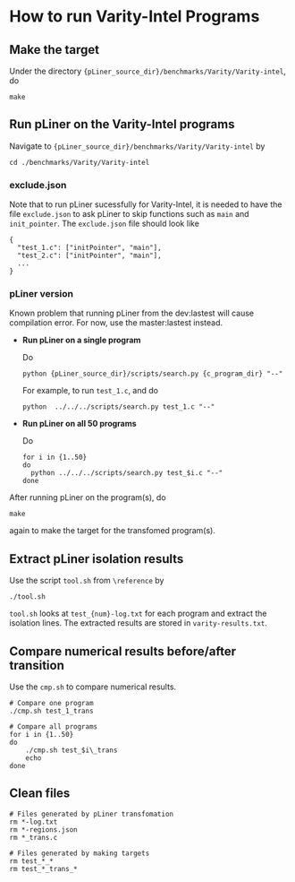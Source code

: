 # How to run Varity-Intel Programs

## Make the target 
 Under the directory `{pLiner_source_dir}/benchmarks/Varity/Varity-intel`, do 
 ```
 make
 ```



## Run pLiner on the Varity-Intel programs
Navigate to `{pLiner_source_dir}/benchmarks/Varity/Varity-intel` by
```
cd ./benchmarks/Varity/Varity-intel
```
### exclude.json
Note that to run pLiner sucessfully for Varity-Intel, it is needed to have the file `exclude.json` to ask pLiner to skip functions such as `main` and `init_pointer`. The `exclude.json` file should look like
```
{
  "test_1.c": ["initPointer", "main"],
  "test_2.c": ["initPointer", "main"],
  ...
}

```

### pLiner version
Known problem that running pLiner from the dev:lastest will cause compilation error. For now, use the master:lastest instead.



- **Run pLiner on a single program**
   
   Do

   ```
   python {pLiner_source_dir}/scripts/search.py {c_program_dir} "--"
   ```
   
   For example, to run `test_1.c`, and do
   ```
   python  ../../../scripts/search.py test_1.c "--"
   ```
  
- **Run pLiner on all 50 programs**
  
  Do
  ```
  for i in {1..50}
  do
    python ../../../scripts/search.py test_$i.c "--"
  done
  ```

After running pLiner on the program(s), do 
```
make
```
again to make the target for the transfomed program(s).

## Extract pLiner isolation results

Use the script `tool.sh` from `\reference` by
```
./tool.sh
```
`tool.sh` looks at `test_{num}-log.txt` for each program and extract the isolation lines.
The extracted results are stored in `varity-results.txt`.





## Compare numerical results before/after transition
Use the `cmp.sh` to compare numerical results.
```
# Compare one program
./cmp.sh test_1_trans

# Compare all programs
for i in {1..50}
do
    ./cmp.sh test_$i\_trans
    echo
done
```

## Clean files
```
# Files generated by pLiner transfomation
rm *-log.txt
rm *-regions.json 
rm *_trans.c

# Files generated by making targets
rm test_*_*
rm test_*_trans_*
```